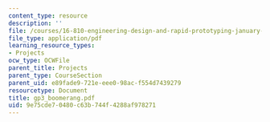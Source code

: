 ```yaml
---
content_type: resource
description: ''
file: /courses/16-810-engineering-design-and-rapid-prototyping-january-iap-2005/9e75cde70480c63b744f4288af978271_gp3_boomerang.pdf
file_type: application/pdf
learning_resource_types:
- Projects
ocw_type: OCWFile
parent_title: Projects
parent_type: CourseSection
parent_uid: e89fade9-721e-eee0-98ac-f554d7439279
resourcetype: Document
title: gp3_boomerang.pdf
uid: 9e75cde7-0480-c63b-744f-4288af978271
---
```

